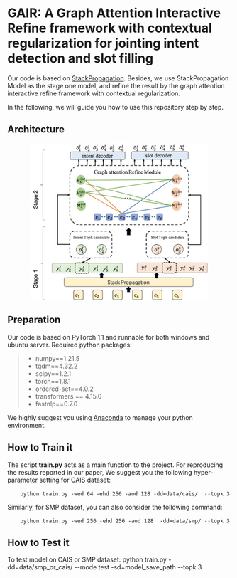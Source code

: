 
# **GAIR**: A **G**raph **A**ttention **I**nteractive **R**efine framework with contextual regularization for jointing intent detection and slot filling

Our code is based on [StackPropagation]([StackPropagation-SLU](https://github.com/LeePleased/StackPropagation-SLU)). Besides, we use StackPropagation Model as the stage one model, and refine the result by the graph attention interactive refine framework with contextual regularization. 


In the following, we will guide you how to use this repository step by step.

## Architecture

<div align=center><img src="./image/gair.jpg"  width="400" /></div>

## Preparation

Our code is based on PyTorch 1.1 and runnable for both windows and ubuntu server. Required python packages:
    
> + numpy==1.21.5
> + tqdm==4.32.2
> + scipy==1.2.1
> + torch==1.8.1
> + ordered-set==4.0.2
> + transformers == 4.15.0
> + fastnlp==0.7.0

We highly suggest you using [Anaconda](https://www.anaconda.com) to manage your python environment.

## How to Train it

The script **train.py** acts as a main function to the project. For reproducing the results reported in our
paper, We suggest you the following hyper-parameter setting for CAIS dataset:

        python train.py -wed 64 -ehd 256 -aod 128 -dd=data/cais/  --topk 3

Similarly, for SMP dataset, you can also consider the following command: 

        python train.py -wed 256 -ehd 256 -aod 128  -dd=data/smp/ --topk 3


## How to Test it
To test model on CAIS or SMP dataset:
        python train.py  -dd=data/smp_or_cais/ --mode test -sd=model_save_path  --topk 3  
